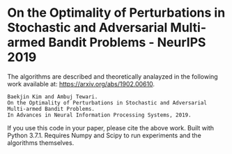# On the Optimality of Perturbations in Stochastic and Adversarial Multi-armed Bandit Problems - NeurIPS 2019

The algorithms are described and theoretically analayzed in the following work available at: https://arxiv.org/abs/1902.00610. 
```
Baekjin Kim and Ambuj Tewari. 
On the Optimality of Perturbations in Stochastic and Adversarial Multi-armed Bandit Problems.
In Advances in Neural Information Processing Systems, 2019.
```

If you use this code in your paper, please cite the above work.
Built with Python 3.7.1. Requires Numpy and Scipy to run experiments and the 
algorithms themselves. 
